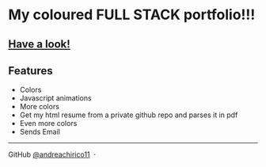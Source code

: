 <h1>
  <br>
My coloured <b>FULL STACK</b> portfolio!!!
  <br>
</h1>
<h2><a href="https://www.andreachirico.com" target="_blank">Have a look!</a></h2>

## Features

- Colors
- Javascript animations
- More colors
- Get my html resume from a private github repo and parses it in pdf
- Even more colors
- Sends Email

---

GitHub [@andreachirico11](https://github.com/andreachirico11) &nbsp;&middot;&nbsp;
